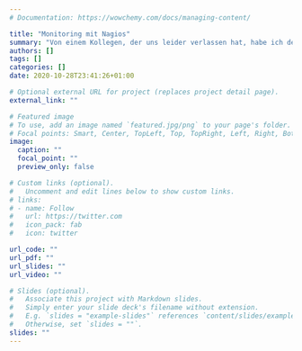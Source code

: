 ```yaml
---
# Documentation: https://wowchemy.com/docs/managing-content/

title: "Monitoring mit Nagios"
summary: "Von einem Kollegen, der uns leider verlassen hat, habe ich den Server mit dem Monitoringsystem Nagios in der Version 3 übernommen. Den Server habe ich gepflegt und schließlich auf die Version 4 aktualisiert. Nach ca. zwei Jahren habe ich den Server an Kollegen abgegeben, damit ich mich wieder auf andere Aufgaben konzentrieren kann. Inzwischen läuft der Nagios-Server auf der Version 4 in unserem Labor, aber er steht nicht mehr unter meiner Verantwortung."
authors: []
tags: []
categories: []
date: 2020-10-28T23:41:26+01:00

# Optional external URL for project (replaces project detail page).
external_link: ""

# Featured image
# To use, add an image named `featured.jpg/png` to your page's folder.
# Focal points: Smart, Center, TopLeft, Top, TopRight, Left, Right, BottomLeft, Bottom, BottomRight.
image:
  caption: ""
  focal_point: ""
  preview_only: false

# Custom links (optional).
#   Uncomment and edit lines below to show custom links.
# links:
# - name: Follow
#   url: https://twitter.com
#   icon_pack: fab
#   icon: twitter

url_code: ""
url_pdf: ""
url_slides: ""
url_video: ""

# Slides (optional).
#   Associate this project with Markdown slides.
#   Simply enter your slide deck's filename without extension.
#   E.g. `slides = "example-slides"` references `content/slides/example-slides.md`.
#   Otherwise, set `slides = ""`.
slides: ""
---
```

